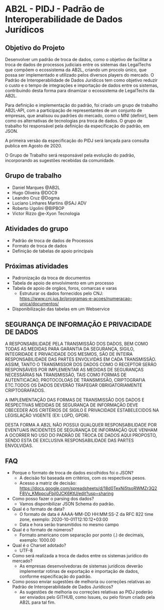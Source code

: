 # AB2L - PIDJ - Padrão de Interoperabilidade de Dados Jurídicos

## Objetivo do Projeto

Desenvolver um padrão de troca de dados, como o objetivo de facilitar a troca de dados de processos judiciais entre os sistemas das LegalTechs que compõem o ecossistema da AB2L, criando um procolo único, que possa ser implementado e utilizado pelos diversos players do mercado. O Padrão de Interoperabilidade de Dados Jurídicos tem como objetivo reduzir o custo e o tempo de integrações e importação de dados entre os sistemas, contribuindo desta forma para dinamizar o ecossistema de LegalTechs da AB2L.

Para definição e implementação do padrão, foi criado um grupo de trabalho AB2L-API, com a participação de representantes de um conjunto de empresas, que analisou ou padrões do mercado, como o MNI (definir), bem como os alternativas de tecnologias pra troca de dados. O grupo de trabalho foi responsável pela definição da especificação do padrão, em JSON.  

A primeira versão da especificação do PIDJ será lançada para consulta publica em Agosto de 2020. 

O Grupo de Trabalho será responsável pela evolução do padrão, incorporando as sugestões recebidas da comunidade. 

## Grupo de trabalho
* Daniel Marques @AB2L
* Hugo Oliveira @DOC9
* Leandro Cruz @Dogma
* Luciano Linhares Martins @SAJ ADV
* Roberto Ugolini @BIPBOP
* Victor Rizzo @e-Xyon Tecnologia

## Atividades do grupo
* Padrão de troca de dados de Processos
* Formato de troca de dados
* Definição de tabelas de apoio principais


## Próximas atividades
* Padronização da troca de documentos
* Tabela de apoio de envolvimento em um processo
* Tabela de apoio de orgãos, foros, comarcas e varas
    * Estruturar os dados fornecidos pelo CNJ: https://www.cnj.jus.br/programas-e-acoes/numeracao-unica/documentos/
* Disponibilização das tabelas em um Webservice


## SEGURANÇA DE INFORMAÇÃO E PRIVACIDADE DE DADOS

A RESPONSABILIDADE PELA TRANSMISSÃO DOS DADOS, BEM COMO TODAS AS MEDIDAS PARA GARANTIA DA SEGURANÇA, SIGILO, INTEGRIDADE E PRIVACIDADE DOS MESMOS, SÃO DE INTEIRA RESPONSABILIDADE DAS PARTES ENVOLVIDAS EM CADA TRANSMISSÃO. ASSIM, TANTO O TRANSMISSOR DOS DADOS COMO O RECEPTOR SERÃO RESPONSÁVEIS POR IMPLEMENTAR AS MEDIDAS DE SEGURANÇAS NECESSÁRIAS NA TRANSMISSÃO, TAIS COMO FORMAS DE AUTENTICACAO, PROTOCOLOAS DE TRANSMISSÃO, CRIPTOGRAFIA ETC.TODOS OS DADOS DEVERÃO TRAFEGAR OBRIGATORIAMENTE CRIPTOGRAFADOS.

A IMPLEMENTAÇÃO DAS FORMAS DE TRANSMISSÃO DOS DADOS E RESPECTIVAS MEDIDAS DE SEGURANÇA DE INFORMAÇÃO DEVE OBECEDER AOS CRITÉRIOS DE SIGILO E PRIVACIDADE ESTABELECIDOS NA LEGISLAÇÃO VIGENTE (EX: LGPD, GPDR). 

DESTA FORMA A AB2L NÃO POSSUI QUALQUER RESPONSABILIDADE POR EVENTUAIS INCIDENTES DE SEGURANÇA DE INFORMAÇÃO QUE VENHAM A OCORRER NO USO DO PADRÃO DE TROCA DE DADOS AQUI PROPOSTO, SENDO ESTA DE EXCLUSIVA RESPONSABILIDADE DAS PARTES ENVOLVIDAS. 


## FAQ
* Porque o formato de troca de dados escolhidos foi o JSON? 
    * A decisão foi baseada em critérios, com os respectivos pesos. 
    * Acesso a matriz de decisão: https://docs.google.com/spreadsheets/d/18d0TexNi5tsoRWMZr3Q2F8Vv_KMppcuFbjl0JCK6KtU/edit?usp=sharing
* Como posso fazer o parsing dos dados?
    * Vamos disponibilizar JSON Schema do padrão.
* Qual é o formato de data?
    * O formato de data é AAAA-MM-DD HH:MM:SS-Z da RFC 822 time zone, exemplo: 2020-10-01T12:10:12+03:00
    * Data e hora serão transmitidos no mesmo campo
* Qual é o formato de números?
    * Formato americano com separação por ponto (.) de decimais, exemplo:  1000.00
* Qual é o Charset adotado?
    * UTF-8
* Como será realizada a troca de dados entre os sistemas jurídico do mercado?
    * As empresas desenvolvedoras de sistemas jurídicos deverão implementar rotinas de exportação e importação de dados, conforme especificação do padrão. 
* Como posso enviar sugestões de melhoria ou correções relativas ao Padrão de Interoperabilidade de Dados Jurídicos? 
    * As sugestões de melhoria ou correções relativas ao PIDJ poderão ser enviados pelo GITHUB, como Issues, ou pelo fórum criado pela AB2L para tal fim. 
    
    

